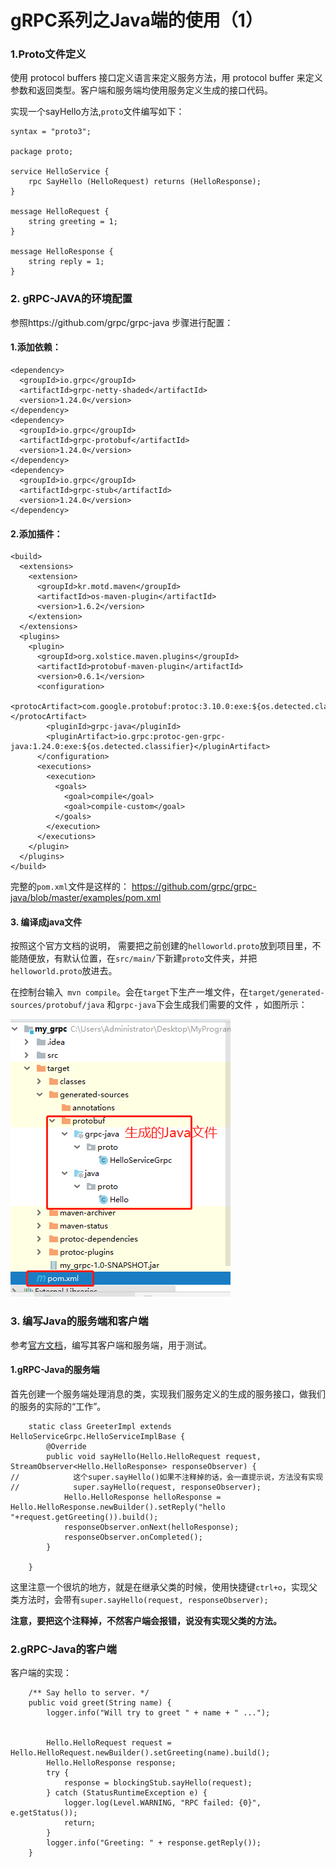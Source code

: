# gRPC系列之Java端的使用（1）

### 1.Proto文件定义

使用 protocol buffers 接口定义语言来定义服务方法，用 protocol buffer 来定义参数和返回类型。客户端和服务端均使用服务定义生成的接口代码。

实现一个sayHello方法,`proto`文件编写如下：

```
syntax = "proto3";

package proto;

service HelloService {
    rpc SayHello (HelloRequest) returns (HelloResponse);
}
  
message HelloRequest {
    string greeting = 1;
}
  
message HelloResponse {
    string reply = 1;
}
```

###  2. gRPC-JAVA的环境配置

参照https://github.com/grpc/grpc-java 步骤进行配置：

#### 1.添加依赖：

```
<dependency>
  <groupId>io.grpc</groupId>
  <artifactId>grpc-netty-shaded</artifactId>
  <version>1.24.0</version>
</dependency>
<dependency>
  <groupId>io.grpc</groupId>
  <artifactId>grpc-protobuf</artifactId>
  <version>1.24.0</version>
</dependency>
<dependency>
  <groupId>io.grpc</groupId>
  <artifactId>grpc-stub</artifactId>
  <version>1.24.0</version>
</dependency>
```

#### 2.添加插件：

```
<build>
  <extensions>
    <extension>
      <groupId>kr.motd.maven</groupId>
      <artifactId>os-maven-plugin</artifactId>
      <version>1.6.2</version>
    </extension>
  </extensions>
  <plugins>
    <plugin>
      <groupId>org.xolstice.maven.plugins</groupId>
      <artifactId>protobuf-maven-plugin</artifactId>
      <version>0.6.1</version>
      <configuration>
        <protocArtifact>com.google.protobuf:protoc:3.10.0:exe:${os.detected.classifier}</protocArtifact>
        <pluginId>grpc-java</pluginId>
        <pluginArtifact>io.grpc:protoc-gen-grpc-java:1.24.0:exe:${os.detected.classifier}</pluginArtifact>
      </configuration>
      <executions>
        <execution>
          <goals>
            <goal>compile</goal>
            <goal>compile-custom</goal>
          </goals>
        </execution>
      </executions>
    </plugin>
  </plugins>
</build>
```

完整的`pom.xml`文件是这样的： https://github.com/grpc/grpc-java/blob/master/examples/pom.xml 

#### 3. 编译成java文件

按照这个官方文档的说明， 需要把之前创建的`helloworld.proto`放到项目里，不能随便放，有默认位置，在`src/main/`下新建`proto`文件夹，并把`helloworld.proto`放进去。 

在控制台输入` mvn compile`。会在`target`下生产一堆文件，在`target/generated-sources/protobuf/java` 和`grpc-java`下会生成我们需要的文件 ，如图所示：

![](./img/proto_to_java.png)

### 3. 编写Java的服务端和客户端

参考[官方文档](https://github.com/grpc/grpc-java)，编写其客户端和服务端，用于测试。

#### 1.gRPC-Java的服务端

首先创建一个服务端处理消息的类，实现我们服务定义的生成的服务接口，做我们的服务的实际的“工作”。

```
    static class GreeterImpl extends HelloServiceGrpc.HelloServiceImplBase {
        @Override
        public void sayHello(Hello.HelloRequest request, StreamObserver<Hello.HelloResponse> responseObserver) {
//            这个super.sayHello()如果不注释掉的话，会一直提示说，方法没有实现
//            super.sayHello(request, responseObserver);
            Hello.HelloResponse helloResponse = Hello.HelloResponse.newBuilder().setReply("hello "+request.getGreeting()).build();
            responseObserver.onNext(helloResponse);
            responseObserver.onCompleted();
        }

    }
```

这里注意一个很坑的地方，就是在继承父类的时候，使用快捷键`ctrl+o`，实现父类方法时，会带有`super.sayHello(request, responseObserver);`

**注意，要把这个注释掉，不然客户端会报错，说没有实现父类的方法。**

### 2.gRPC-Java的客户端

客户端的实现：

```
    /** Say hello to server. */
    public void greet(String name) {
        logger.info("Will try to greet " + name + " ...");


        Hello.HelloRequest request = Hello.HelloRequest.newBuilder().setGreeting(name).build();
        Hello.HelloResponse response;
        try {
            response = blockingStub.sayHello(request);
        } catch (StatusRuntimeException e) {
            logger.log(Level.WARNING, "RPC failed: {0}", e.getStatus());
            return;
        }
        logger.info("Greeting: " + response.getReply());
    }

```

